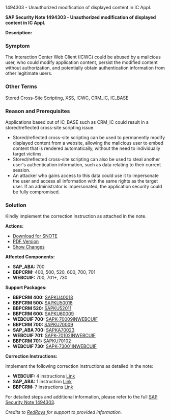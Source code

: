1494303 - Unauthorized modification of displayed content in IC Appl.

**SAP Security Note 1494303 - Unauthorized modification of displayed content in IC Appl.**

**Description:**

### Symptom
The Interaction Center Web Client (ICWC) could be abused by a malicious user, who could modify application content, persist the modified content without authorization, and potentially obtain authentication information from other legitimate users.

### Other Terms
Stored Cross-Site Scripting, XSS, ICWC, CRM_IC, IC_BASE

### Reason and Prerequisites
Applications based out of IC_BASE such as CRM_IC could result in a stored/reflected cross-site scripting issue.

- Stored/reflected cross-site scripting can be used to permanently modify displayed content from a website, allowing the malicious user to embed content that is rendered automatically, without the need to individually target victims.
- Stored/reflected cross-site scripting can also be used to steal another user's authentication information, such as data relating to their current session.
- An attacker who gains access to this data could use it to impersonate the user and access all information with the same rights as the target user. If an administrator is impersonated, the application security could be fully compromised.

### Solution
Kindly implement the correction instruction as attached in the note.

**Actions:**

- [Download for SNOTE](https://notesdownloads.sap.com/note/0040000008843722017)
- [PDF Version](https://userapps.support.sap.com/sap/support/sfm/notes/print/0001494303?language=en-US&token=1976A833BB3A33F432593664F0447D48)
- [Show Changes](https://me.sap.com/notesLatestChanges/0001494303/E/diff)

**Affected Components:**

- **SAP_ABA:** 700
- **BBPCRM:** 400, 500, 520, 600, 700, 701
- **WEBCUIF:** 700, 701+, 730

**Support Packages:**

- **BBPCRM 400:** [SAPKU40018](https://me.sap.com/supportpackage/SAPKU40018)
- **BBPCRM 500:** [SAPKU50018](https://me.sap.com/supportpackage/SAPKU50018)
- **BBPCRM 520:** [SAPKU52011](https://me.sap.com/supportpackage/SAPKU52011)
- **BBPCRM 600:** [SAPKU60009](https://me.sap.com/supportpackage/SAPKU60009)
- **WEBCUIF 700:** [SAPK-70009INWEBCUIF](https://me.sap.com/supportpackage/SAPK-70009INWEBCUIF)
- **BBPCRM 700:** [SAPKU70009](https://me.sap.com/supportpackage/SAPKU70009)
- **SAP_ABA 700:** [SAPKA70023](https://me.sap.com/supportpackage/SAPKA70023)
- **WEBCUIF 701:** [SAPK-70102INWEBCUIF](https://me.sap.com/supportpackage/SAPK-70102INWEBCUIF)
- **BBPCRM 701:** [SAPKU70102](https://me.sap.com/supportpackage/SAPKU70102)
- **WEBCUIF 730:** [SAPK-73001INWEBCUIF](https://me.sap.com/supportpackage/SAPK-73001INWEBCUIF)

**Correction Instructions:**

Implement the following correction instructions as detailed in the note:

- **WEBCUIF:** 4 instructions [Link](https://me.sap.com/corrins/0001494303/6555)
- **SAP_ABA:** 1 instruction [Link](https://me.sap.com/corrins/0001494303/44)
- **BBPCRM:** 7 instructions [Link](https://me.sap.com/corrins/0001494303/63)

For detailed steps and additional information, please refer to the full [SAP Security Note 1494303](https://me.sap.com/notes/0001494303).

*Credits to [RedRays](https://redrays.io) for support to provided information.*